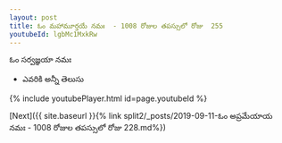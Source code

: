 ```yaml
---
layout: post
title: ఓం మహామూర్తయే నమః  - 1008 రోజుల తపస్సులో రోజు  255
youtubeId: lgbMc1MxkRw
---
```

 
 
 ఓం సర్వజ్ఞయా నమః  
 
 -  ఎవరికి అన్నీ తెలుసు 
 
  
 
  
 
 
 
 
 
 


{% include youtubePlayer.html id=page.youtubeId %}
 
[Next]({{ site.baseurl }}{% link  split2/_posts/2019-09-11-ఓం అప్రమేయాయ నమః  - 1008 రోజుల తపస్సులో రోజు  228.md%})
 
